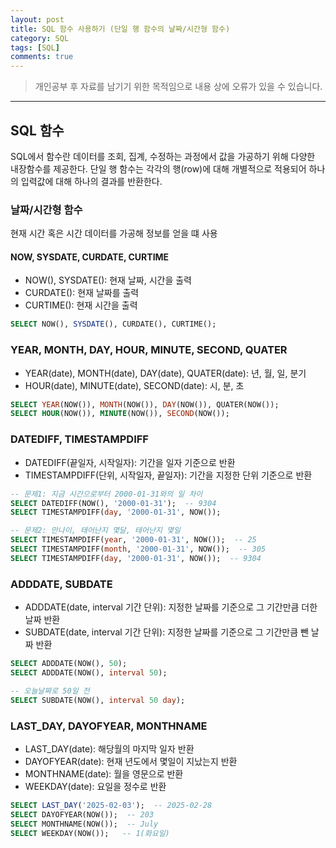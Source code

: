```yaml
---
layout: post
title: SQL 함수 사용하기 (단일 행 함수의 날짜/시간형 함수)
category: SQL
tags: [SQL]
comments: true
---
```


> 개인공부 후 자료를 남기기 위한 목적임으로 내용 상에 오류가 있을 수 있습니다.    

<hr>

## SQL 함수

SQL에서 함수란 데이터를 조회, 집계, 수정하는 과정에서 값을 가공하기 위해 다양한 내장함수를 제공한다. 단일 행 함수는 각각의 행(row)에 대해 개별적으로 적용되어 하나의 입력값에 대해 하나의 결과를 반환한다. 


### 날짜/시간형 함수

현재 시간 혹은 시간 데이터를 가공해 정보를 얻을 떄 사용


#### NOW, SYSDATE, CURDATE, CURTIME

- NOW(), SYSDATE(): 현재 날짜, 시간을 출력
- CURDATE(): 현재 날짜를 출력
- CURTIME(): 현재 시간을 출력

```sql 
SELECT NOW(), SYSDATE(), CURDATE(), CURTIME();
```


### YEAR, MONTH, DAY, HOUR, MINUTE, SECOND, QUATER

- YEAR(date), MONTH(date), DAY(date), QUATER(date): 년, 월, 일, 분기
- HOUR(date), MINUTE(date), SECOND(date): 시, 분, 초

```sql 
SELECT YEAR(NOW()), MONTH(NOW()), DAY(NOW()), QUATER(NOW());
SELECT HOUR(NOW()), MINUTE(NOW()), SECOND(NOW());
```


### DATEDIFF, TIMESTAMPDIFF

- DATEDIFF(끝일자, 시작일자): 기간을 일자 기준으로 반환
- TIMESTAMPDIFF(단위, 시작일자, 끝일자): 기간을 지정한 단위 기준으로 반환 

```sql
-- 문제1: 지금 시간으로부터 2000-01-31와의 일 차이
SELECT DATEDIFF(NOW(), '2000-01-31');  -- 9304
SELECT TIMESTAMPDIFF(day, '2000-01-31', NOW());

-- 문제2: 만나이, 태어난지 몇달, 태어난지 몇일
SELECT TIMESTAMPDIFF(year, '2000-01-31', NOW());  -- 25
SELECT TIMESTAMPDIFF(month, '2000-01-31', NOW());  -- 305
SELECT TIMESTAMPDIFF(day, '2000-01-31', NOW());  -- 9304
```


### ADDDATE, SUBDATE

- ADDDATE(date, interval 기간 단위): 지정한 날짜를 기준으로 그 기간만큼 더한 날짜 반환
- SUBDATE(date, interval 기간 단위): 지정한 날짜를 기준으로 그 기간만큼 뺀 날짜 반환

```sql 
SELECT ADDDATE(NOW(), 50);
SELECT ADDDATE(NOW(), interval 50);

-- 오늘날짜로 50일 전
SELECT SUBDATE(NOW(), interval 50 day);
```


### LAST_DAY, DAYOFYEAR, MONTHNAME

- LAST_DAY(date): 해당월의 마지막 일자 반환
- DAYOFYEAR(date): 현재 년도에서 몇일이 지났는지 반환
- MONTHNAME(date): 월을 영문으로 반환
- WEEKDAY(date): 요일을 정수로 반환

```sql 
SELECT LAST_DAY('2025-02-03');  -- 2025-02-28
SELECT DAYOFYEAR(NOW());  -- 203
SELECT MONTHNAME(NOW());  -- July
SELECT WEEKDAY(NOW());   -- 1(화요일)
```

